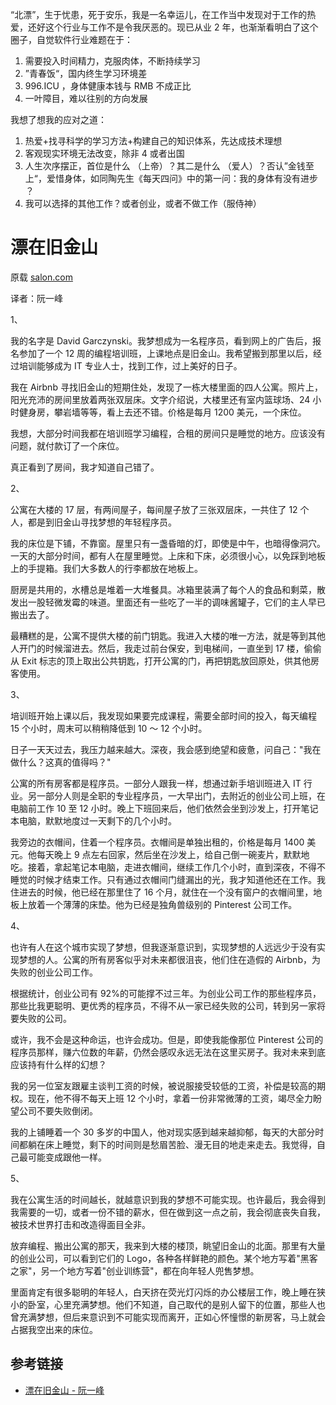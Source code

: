 “北漂”，生于忧患，死于安乐，我是一名幸运儿，在工作当中发现对于工作的热爱，还好这个行业与工作不是令我厌恶的。现已从业 2 年，也渐渐看明白了这个圈子，自觉软件行业难题在于：

1.  需要投入时间精力，克服肉体，不断持续学习
2.  ”青春饭“，国内终生学习环境差
3.  996.ICU ，身体健康本钱与 RMB 不成正比
4.  一叶障目，难以往别的方向发展

我想了想我的应对之道：

1.  热爱+找寻科学的学习方法+构建自己的知识体系，先达成技术理想
2.  客观现实环境无法改变，除非 4 或者出国
3.  人生次序摆正，首位是什么 （上帝）？其二是什么 （爱人）？否认”金钱至上“，爱惜身体，如同陶先生《每天四问》中的第一问：我的身体有没有进步 ？
4.  我可以选择的其他工作？或者创业，或者不做工作（服侍神）

# 漂在旧金山

原载 [salon.com](https://www.salon.com/2016/09/17/hacker-house-blues-my-life-with-12-programmers-2-rooms-and-one-21st-century-dream/)

译者：阮一峰

1、

我的名字是 David Garczynski。我梦想成为一名程序员，看到网上的广告后，报名参加了一个 12 周的编程培训班，上课地点是旧金山。我希望搬到那里以后，经过培训能够成为 IT 专业人士，找到工作，过上美好的日子。

我在 Airbnb 寻找旧金山的短期住处，发现了一栋大楼里面的四人公寓。照片上，阳光充沛的房间里放着两张双层床。文字介绍说，大楼里还有室内篮球场、24 小时健身房，攀岩墙等等，看上去还不错。价格是每月 1200 美元，一个床位。

我想，大部分时间我都在培训班学习编程，合租的房间只是睡觉的地方。应该没有问题，就付款订了一个床位。

真正看到了房间，我才知道自己错了。

2、

公寓在大楼的 17 层，有两间屋子，每间屋子放了三张双层床，一共住了 12 个人，都是到旧金山寻找梦想的年轻程序员。

我的床位是下铺，不靠窗。屋里只有一盏昏暗的灯，即使是中午，也暗得像洞穴。一天的大部分时间，都有人在屋里睡觉。上床和下床，必须很小心，以免踩到地板上的手提箱。我们大多数人的行李都放在地板上。

厨房是共用的，水槽总是堆着一大堆餐具。冰箱里装满了每个人的食品和剩菜，散发出一股轻微发霉的味道。里面还有一些吃了一半的调味酱罐子，它们的主人早已搬出去了。

最糟糕的是，公寓不提供大楼的前门钥匙。我进入大楼的唯一方法，就是等到其他人开门的时候溜进去。然后，我走过前台保安，到电梯间，一直坐到 17 楼，偷偷从 Exit 标志的顶上取出公共钥匙，打开公寓的门，再把钥匙放回原处，供其他房客使用。

3、

培训班开始上课以后，我发现如果要完成课程，需要全部时间的投入，每天编程 15 个小时，周末可以稍稍降低到 10 ～ 12 个小时。

日子一天天过去，我压力越来越大。深夜，我会感到绝望和疲惫，问自己："我在做什么？这真的值得吗？"

公寓的所有房客都是程序员。一部分人跟我一样，想通过新手培训班进入 IT 行业。另一部分人则是全职的专业程序员，一大早出门，去附近的创业公司上班，在电脑前工作 10 至 12 小时。晚上下班回来后，他们依然会坐到沙发上，打开笔记本电脑，默默地度过一天剩下的几个小时。

我旁边的衣帽间，住着一个程序员。衣帽间是单独出租的，价格是每月 1400 美元。他每天晚上 9 点左右回家，然后坐在沙发上，给自己倒一碗麦片，默默地吃。接着，拿起笔记本电脑，走进衣帽间，继续工作几个小时，直到深夜，不得不睡觉的时候才结束工作。只有通过衣帽间门缝漏出的光，我才知道他还在工作。我住进去的时候，他已经在那里住了 16 个月，就住在一个没有窗户的衣帽间里，地板上放着一个薄薄的床垫。他为已经是独角兽级别的 Pinterest 公司工作。

4、

也许有人在这个城市实现了梦想，但我逐渐意识到，实现梦想的人远远少于没有实现梦想的人。公寓的所有房客似乎对未来都很沮丧，他们住在造假的 Airbnb，为失败的创业公司工作。

根据统计，创业公司有 92%的可能撑不过三年。为创业公司工作的那些程序员，那些比我更聪明、更优秀的程序员，不得不从一家已经失败的公司，转到另一家将要失败的公司。

或许，我不会是这种命运，也许会成功。但是，即使我能像那位 Pinterest 公司的程序员那样，赚六位数的年薪，仍然会感叹永远无法在这里买房子。我对未来到底应该持有什么样的幻想？

我的另一位室友跟雇主谈判工资的时候，被说服接受较低的工资，补偿是较高的期权。现在，他不得不每天上班 12 个小时，拿着一份非常微薄的工资，竭尽全力盼望公司不要失败倒闭。

我的上铺睡着一个 30 多岁的中国人，他对现实感到越来越抑郁，每天的大部分时间都躺在床上睡觉，剩下的时间则是愁眉苦脸、漫无目的地走来走去。我觉得，自己最可能变成跟他一样。

5、

我在公寓生活的时间越长，就越意识到我的梦想不可能实现。也许最后，我会得到我需要的一切，或者一份不错的薪水，但在做到这一点之前，我会彻底丧失自我，被技术世界打击和改造得面目全非。

放弃编程、搬出公寓的那天，我来到大楼的楼顶，眺望旧金山的北面。那里有大量的创业公司，可以看到它们的 Logo，各种各样鲜艳的颜色。某个地方写着"黑客之家"，另一个地方写着"创业训练营"，都在向年轻人兜售梦想。

里面肯定有很多聪明的年轻人，白天挤在荧光灯闪烁的办公楼层工作，晚上睡在狭小的卧室，心里充满梦想。他们不知道，自己取代的是别人留下的位置，那些人也曾充满梦想，但后来意识到不可能实现而离开，正如心怀憧憬的新房客，马上就会占据我空出来的床位。

## 参考链接

- [漂在旧金山 - 阮一峰](http://www.ruanyifeng.com/blog/2018/08/san-francisco.html)
